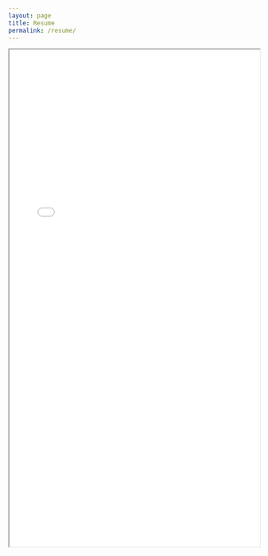 ```yaml
---
layout: page
title: Resume
permalink: /resume/
---
```

<iframe
    src="{{ site.url }}{{ site.baseurl }}/pdfs/EricSunResume.pdf"
    width="100%"
    height="1000px"
    title="Eric Sun's Resume"
></iframe>
